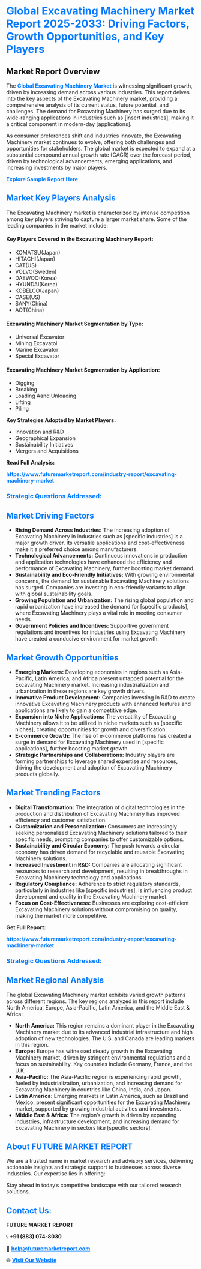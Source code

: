 <h1 style="color: #007BFF;">Global Excavating Machinery Market Report 2025-2033: Driving Factors, Growth Opportunities, and Key Players</h1>

<section id="overview">
<h2>Market Report Overview</h2>
<p>The <a href="https://www.futuremarketreport.com/industry-report/excavating-machinery-market" style="color: #007BFF; text-decoration: none;"><strong>Global Excavating Machinery Market</strong></a> is witnessing significant growth, driven by increasing demand across various industries. This report delves into the key aspects of the Excavating Machinery market, providing a comprehensive analysis of its current status, future potential, and challenges. The demand for Excavating Machinery has surged due to its wide-ranging applications in industries such as [insert industries], making it a critical component in modern-day [applications].</p>
<p>As consumer preferences shift and industries innovate, the Excavating Machinery market continues to evolve, offering both challenges and opportunities for stakeholders. The global market is expected to expand at a substantial compound annual growth rate (CAGR) over the forecast period, driven by technological advancements, emerging applications, and increasing investments by major players.</p>
</section>

<section id="overview">
<p><a href="https://www.futuremarketreport.com/request-sample/reportId=102811" style="color: #007BFF; text-decoration: none;"><strong>Explore Sample Report Here</strong></a></p>
</section>

<section id="key-players">
<h2 style="color: #007BFF;">Market Key Players Analysis</h2>
<p>The Excavating Machinery market is characterized by intense competition among key players striving to capture a larger market share. Some of the leading companies in the market include:</p>
<h4>Key Players Covered in the Excavating Machinery Report:</h4>
<ul><li>KOMATSU(Japan)</li><li>HITACHI(Japan)</li><li>CAT(US)</li><li>VOLVO(Sweden)</li><li>DAEWOO(Korea)</li><li>HYUNDAI(Korea)</li><li>KOBELCO(Japan)</li><li>CASE(US)</li><li>SANY(China)</li><li>AOT(China)</li></ul>
<h4>Excavating Machinery Market Segmentation by Type:</h4>
<ul><li>Universal Excavator</li><li>Mining Excavatol</li><li>Marine Excavator</li><li>Special Excavator</li></ul>

<h4>Excavating Machinery Market Segmentation by Application:</h4>
<ul><li>Digging</li><li>Breaking</li><li>Loading Aand Unloading</li><li>Lifting</li><li>Piling</li></ul>
<p><strong>Key Strategies Adopted by Market Players:</strong></p>
<ul>
<li>Innovation and R&D</li>
<li>Geographical Expansion</li>
<li>Sustainability Initiatives</li>
<li>Mergers and Acquisitions</li>
</ul>
</section>

<section>
<p><strong>Read Full Analysis: </strong></p><a href="https://www.futuremarketreport.com/industry-report/excavating-machinery-market" style="color: #007BFF; text-decoration: none;"><strong>https://www.futuremarketreport.com/industry-report/excavating-machinery-market</strong></a>
<h3 style="color: #007BFF;">Strategic Questions Addressed:</h3>
</section>

<section id="driving-factors">
<h2 style="color: #007BFF;">Market Driving Factors</h2>
<ul>
<li><strong>Rising Demand Across Industries:</strong> The increasing adoption of Excavating Machinery in industries such as [specific industries] is a major growth driver. Its versatile applications and cost-effectiveness make it a preferred choice among manufacturers.</li>
<li><strong>Technological Advancements:</strong> Continuous innovations in production and application technologies have enhanced the efficiency and performance of Excavating Machinery, further boosting market demand.</li>
<li><strong>Sustainability and Eco-Friendly Initiatives:</strong> With growing environmental concerns, the demand for sustainable Excavating Machinery solutions has surged. Companies are investing in eco-friendly variants to align with global sustainability goals.</li>
<li><strong>Growing Population and Urbanization:</strong> The rising global population and rapid urbanization have increased the demand for [specific products], where Excavating Machinery plays a vital role in meeting consumer needs.</li>
<li><strong>Government Policies and Incentives:</strong> Supportive government regulations and incentives for industries using Excavating Machinery have created a conducive environment for market growth.</li>
</ul>
</section>

<section id="growth-opportunities">
<h2 style="color: #007BFF;">Market Growth Opportunities</h2>
<ul>
<li><strong>Emerging Markets:</strong> Developing economies in regions such as Asia-Pacific, Latin America, and Africa present untapped potential for the Excavating Machinery market. Increasing industrialization and urbanization in these regions are key growth drivers.</li>
<li><strong>Innovative Product Development:</strong> Companies investing in R&D to create innovative Excavating Machinery products with enhanced features and applications are likely to gain a competitive edge.</li>
<li><strong>Expansion into Niche Applications:</strong> The versatility of Excavating Machinery allows it to be utilized in niche markets such as [specific niches], creating opportunities for growth and diversification.</li>
<li><strong>E-commerce Growth:</strong> The rise of e-commerce platforms has created a surge in demand for Excavating Machinery used in [specific applications], further boosting market growth.</li>
<li><strong>Strategic Partnerships and Collaborations:</strong> Industry players are forming partnerships to leverage shared expertise and resources, driving the development and adoption of Excavating Machinery products globally.</li>
</ul>
</section>

<section id="trending-factors">
<h2 style="color: #007BFF;">Market Trending Factors</h2>
<ul>
<li><strong>Digital Transformation:</strong> The integration of digital technologies in the production and distribution of Excavating Machinery has improved efficiency and customer satisfaction.</li>
<li><strong>Customization and Personalization:</strong> Consumers are increasingly seeking personalized Excavating Machinery solutions tailored to their specific needs, prompting companies to offer customizable options.</li>
<li><strong>Sustainability and Circular Economy:</strong> The push towards a circular economy has driven demand for recyclable and reusable Excavating Machinery solutions.</li>
<li><strong>Increased Investment in R&D:</strong> Companies are allocating significant resources to research and development, resulting in breakthroughs in Excavating Machinery technology and applications.</li>
<li><strong>Regulatory Compliance:</strong> Adherence to strict regulatory standards, particularly in industries like [specific industries], is influencing product development and quality in the Excavating Machinery market.</li>
<li><strong>Focus on Cost-Effectiveness:</strong> Businesses are exploring cost-efficient Excavating Machinery solutions without compromising on quality, making the market more competitive.</li>
</ul>
</section>

<section>
<p><strong>Get Full Report: </strong></p><a href="https://www.futuremarketreport.com/industry-report/excavating-machinery-market" style="color: #007BFF; text-decoration: none;"><strong>https://www.futuremarketreport.com/industry-report/excavating-machinery-market</strong></a>
<h3 style="color: #007BFF;">Strategic Questions Addressed:</h3>
</section>


<section id="regional-analysis">
<h2 style="color: #007BFF;">Market Regional Analysis</h2>
<p>The global Excavating Machinery market exhibits varied growth patterns across different regions. The key regions analyzed in this report include North America, Europe, Asia-Pacific, Latin America, and the Middle East & Africa:</p>
<ul>
<li><strong>North America:</strong> This region remains a dominant player in the Excavating Machinery market due to its advanced industrial infrastructure and high adoption of new technologies. The U.S. and Canada are leading markets in this region.</li>
<li><strong>Europe:</strong> Europe has witnessed steady growth in the Excavating Machinery market, driven by stringent environmental regulations and a focus on sustainability. Key countries include Germany, France, and the U.K.</li>
<li><strong>Asia-Pacific:</strong> The Asia-Pacific region is experiencing rapid growth, fueled by industrialization, urbanization, and increasing demand for Excavating Machinery in countries like China, India, and Japan.</li>
<li><strong>Latin America:</strong> Emerging markets in Latin America, such as Brazil and Mexico, present significant opportunities for the Excavating Machinery market, supported by growing industrial activities and investments.</li>
<li><strong>Middle East & Africa:</strong> The region’s growth is driven by expanding industries, infrastructure development, and increasing demand for Excavating Machinery in sectors like [specific sectors].</li>
</ul>
</section>

<footer>
<h2 style="color: #007BFF;">About FUTURE MARKET REPORT</h2>
<p>We are a trusted name in market research and advisory services, delivering actionable insights and strategic support to businesses across diverse industries. Our expertise lies in offering:</p>

<p>Stay ahead in today’s competitive landscape with our tailored research solutions.</p>

<h2 style="color: #007BFF;">Contact Us:</h2>
<p><strong>FUTURE MARKET REPORT</strong></p>
<p>📞 <strong>+91 (883) 074-8030</strong></p>
<p>📧 <strong><a href="mailto:help@futuremarketreport.com" style="color: #007BFF;">help@futuremarketreport.com</a></strong></p>
<p>🌐 <strong><a href="https://www.futuremarketreport.com/" style="color: #007BFF;">Visit Our Website</a></strong></p>
</footer>